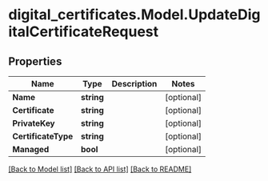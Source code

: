 # digital_certificates.Model.UpdateDigitalCertificateRequest

## Properties

Name | Type | Description | Notes
------------ | ------------- | ------------- | -------------
**Name** | **string** |  | [optional] 
**Certificate** | **string** |  | [optional] 
**PrivateKey** | **string** |  | [optional] 
**CertificateType** | **string** |  | [optional] 
**Managed** | **bool** |  | [optional] 

[[Back to Model list]](../README.md#documentation-for-models) [[Back to API list]](../README.md#documentation-for-api-endpoints) [[Back to README]](../README.md)

